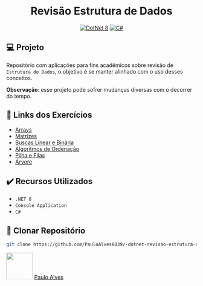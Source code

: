 <h1 align="center">Revisão Estrutura de Dados</h1>

<p align="center">
  <a href="https://learn.microsoft.com/pt-br/dotnet/"><img alt="DotNet 8" src="https://img.shields.io/badge/.NET-5C2D91?logo=.net&logoColor=white&style=for-the-badge" /></a>
  <a href="https://learn.microsoft.com/pt-br/dotnet/csharp/programming-guide/"><img alt="C#" src="https://img.shields.io/badge/C%23-239120?logo=c-sharp&logoColor=white&style=for-the-badge" /></a>
</p>

## :computer: Projeto

Repositório com aplicações para fins acadêmicos sobre revisão de `Estrutura de Dados`, o objetivo é se manter alinhado com o uso desses conceitos.

**Observação**: esse projeto pode sofrer mudanças diversas com o decorrer do tempo.

## :page_facing_up: Links dos Exercícios

- [Arrays](https://github.com/PauloAlves8039/dotnet-revisao-estrutura-de-dados/tree/master/src/01-Array)
- [Matrizes](https://github.com/PauloAlves8039/dotnet-revisao-estrutura-de-dados/tree/master/src/02-Matrizes)
- [Buscas Linear e Binária](https://github.com/PauloAlves8039/dotnet-revisao-estrutura-de-dados/tree/master/src/03-Buscas-Linear-Binaria)
- [Algoritmos de Ordenação](https://github.com/PauloAlves8039/dotnet-revisao-estrutura-de-dados/tree/master/src/04-Algoritmos-Ordenacao)
- [Pilha e Filas](https://github.com/PauloAlves8039/dotnet-revisao-estrutura-de-dados/tree/master/src/05-Pilhas-Filas)
- [Árvore](https://github.com/PauloAlves8039/dotnet-revisao-estrutura-de-dados/tree/master/src/06-Arvores/EstruturaDeDados.BinaryTree01)

## :heavy_check_mark: Recursos Utilizados

- ``.NET 8``
- ``Console Application``
- ``C#``

## :floppy_disk: Clonar Repositório

```bash
git clone https://github.com/PauloAlves8039/-dotnet-revisao-estrutura-de-dados.git
```

<a href="https://github.com/PauloAlves8039"><img src="https://avatars.githubusercontent.com/u/57012714?v=4" width=70></a>
[Paulo Alves](https://github.com/PauloAlves8039)
